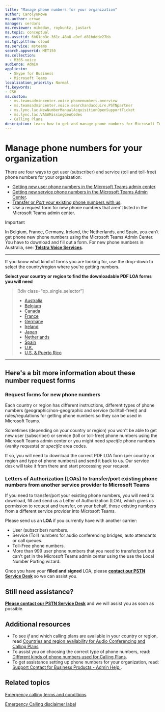 ```yaml
---
title: "Manage phone numbers for your organization"
author: CarolynRowe
ms.author: crowe
manager: serdars
ms.reviewer: mikedav, roykuntz, jastark
ms.topic: conceptual
ms.assetid: 6b61cb3c-361c-48a8-a9ef-d81bddde27bb
ms.tgt.pltfrm: cloud
ms.service: msteams
search.appverid: MET150
ms.collection: 
  - M365-voice
audience: Admin
appliesto: 
  - Skype for Business
  - Microsoft Teams
localization_priority: Normal
f1.keywords:
- CSH
ms.custom: 
  - ms.teamsadmincenter.voice.phonenumbers.overview
  - ms.teamsadmincenter.voice.searchandacquire.PSTNpartner
  - ms.lync.lac.NewNumberManualAcquisitionOpenSupportTicket
  - ms.lync.lac.VASAMissingGeoCodes
  - Calling Plans
description: Learn how to get and manage phone numbers for Microsoft Teams for your organization.
---
```


# Manage phone numbers for your organization

There are four ways to get user (subscriber) and service (toll and toll-free) phone numbers for your organization:
- [Getting new user phone numbers in the Microsoft Teams admin center](https://docs.microsoft.com/microsoftteams/getting-phone-numbers-for-your-users#get-new-phone-numbers-for-your-users).
- [Getting new service phone numbers in the Microsoft Teams Admin Center](https://docs.microsoft.com/microsoftteams/getting-service-phone-numbers#get-new-service-numbers).
- [Transfer or _Port_ your existing phone numbers with us](https://docs.microsoft.com/microsoftteams/phone-number-calling-plans/transfer-phone-numbers-to-teams#create-a-port-order-and-transfer-your-phone-numbers-to-teams).
- Use a request form for new phone numbers that aren't listed in the Microsoft Teams admin center.

> [!IMPORTANT]
> In Belgium, France, Germany, Ireland, the Netherlands, and Spain, you can't get phone new phone numbers using the Microsoft Teams Admin Center. You have to download and fill out a form. For new phone numbers in Australia, see: [**Telstra Voice Services**](https://aka.ms/TelstraVoicePlan).

***
If you know what kind of forms you are looking for, use the drop-down to select the country/region where you're getting numbers.

**Select your country or region to find the downloadable PDF LOA forms you will need**
> [!div class="op_single_selector"]
> - [Australia](phone-number-management-for-australia.md)
> - [Belgium](phone-number-management-for-belgium.md)
> - [Canada](phone-number-management-for-canada.md)
> - [France](phone-number-management-for-france.md)
> - [Germany](phone-number-management-for-germany.md)
> - [Ireland](phone-number-management-for-ireland.md)
> - [Japan](phone-number-management-for-japan.md)
> - [Netherlands](phone-number-management-for-the-netherlands.md)
> - [Spain](phone-number-management-for-spain.md)
> - [U.K.](phone-number-management-for-the-u-k.md)
> - [U.S. & Puerto Rico](phone-number-management-for-the-u-s.md)

***
## Here's a bit more information about these number request forms

### Request forms for new phone numbers

Each country or region has different instructions, different types of phone numbers (geographic/non-geographic and service (toll/toll-free)) and rules/regulations for getting phone numbers so they can be used in Microsoft Teams.

Sometimes (depending on your country or region) you won't be able to get new user (subscriber) or service (toll or toll-free) phone numbers using the Microsoft Teams admin center or you might need _specific_ phone numbers (vanity requests) or _specific_ area codes.

If so, you will need to download the correct PDF LOA form (per country or region and type of phone numbers) and send it back to us. Our service desk will take it from there and start processing your request.

### Letters of Authorization (LOAs) to transfer/port existing phone numbers from another service provider to Microsoft Teams

If you need to transfer/port your existing phone numbers, you will need to download, fill and send us a Letter of Authorization (LOA), which gives us permission to request and transfer, on your behalf, those existing numbers from a different service provider into Microsoft Teams.

Please send us an **LOA** if you currently have with another carrier:
- User (subscriber) numbers.
- Service (Toll) numbers for audio conferencing bridges, auto attendants or call queues.
- Toll-Free phone numbers.
- More than 999 user phone numbers that you need to transfer/port but can't get in the Microsoft Teams admin center using the use the Local Number Porting wizard.

Once you have your **filled and signed** LOA, please [**contact our PSTN Service Desk**](https://docs.microsoft.com/en-us/microsoftteams/manage-phone-numbers-for-your-organization/contact-pstn-service-desk) so we can assist you.

## Still need assistance?

[**Please contact our PSTN Service Desk**](https://docs.microsoft.com/en-us/microsoftteams/manage-phone-numbers-for-your-organization/contact-pstn-service-desk) and we will assist you as soon as possible.

## Additional resources

- To see _if_ and which calling plans are available in your country or region, read [Countries and region availability for Audio Conferencing and Calling Plans](../country-and-region-availability-for-audio-conferencing-and-calling-plans/country-and-region-availability-for-audio-conferencing-and-calling-plans.md)
- To assist you on choosing the correct type of phone numbers, read: [Different kinds of phone numbers used for Calling Plans](../different-kinds-of-phone-numbers-used-for-calling-plans.md).
- To get assistance setting up phone numbers for your organization, read: [Support Contact for Business Products - Admin Help
](https://docs.microsoft.com/en-us/microsoft-365/admin/contact-support-for-business-products?view=o365-worldwide&tabs=online).
    
## Related topics

[Emergency calling terms and conditions](../emergency-calling-terms-and-conditions.md)

[Emergency Calling disclaimer label](https://github.com/MicrosoftDocs/OfficeDocs-SkypeForBusiness/blob/live/Teams/downloads/emergency-calling/emergency-calling-label-(en-us)-(v.1.0).zip?raw=true)
